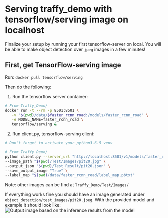 # Serving traffy_demo with tensorflow/serving image on localhost

Finalize your setup by running your first tensorflow-server on local.
You will be able to make object detection over `jpeg` images in a few minutes!

## First, get TensorFlow-serving image
Run: `docker pull tensorflow/serving`

Then do the following:

1. Run the tensorflow server container:
```bash
# From Traffy_Demo/
docker run -t --rm -p 8501:8501 \
   -v "$(pwd)/data/$faster_rcnn_road:/models/faster_rcnn_road" \
   -e MODEL_NAME=faster_rcnn_road \
   tensorflow/serving &
```

2. Run client.py, tensorflow-serving client: 
```bash
# Don't forget to activate your python3.6.5 venv

# From Traffy_Demo/
python client.py --server_url "http://localhost:8501/v1/models/faster_rcnn_road:predict" \
--image_path "$(pwd)/Test/Images/pit20.jpg" \
--output_json "$(pwd)/Test_Result/pit20.json" \
--save_output_image "True" \
--label_map "$(pwd)/data/faster_rcnn_road/label_map.pbtxt"
```
Note: other images can be find at `Traffy_Demo/Test/Images/`

If everything works fine you should have an image generated under `object_detection/test_images/pit20.jpeg`.
With the provided model and example it should look like:
![Output image based on the inference results from the model](../assets/out_image1.jpeg) 
